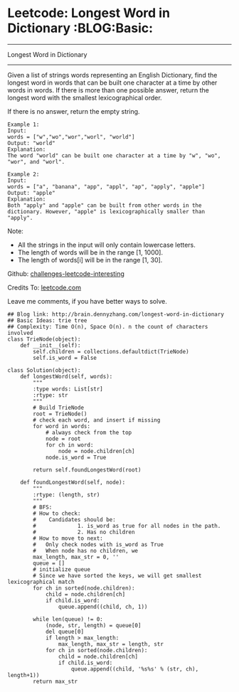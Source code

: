 # Leetcode: Longest Word in Dictionary     :BLOG:Basic:


---

Longest Word in Dictionary  

---

Given a list of strings words representing an English Dictionary, find the longest word in words that can be built one character at a time by other words in words. If there is more than one possible answer, return the longest word with the smallest lexicographical order.  

If there is no answer, return the empty string.  

    Example 1:
    Input: 
    words = ["w","wo","wor","worl", "world"]
    Output: "world"
    Explanation: 
    The word "world" can be built one character at a time by "w", "wo", "wor", and "worl".

    Example 2:
    Input: 
    words = ["a", "banana", "app", "appl", "ap", "apply", "apple"]
    Output: "apple"
    Explanation: 
    Both "apply" and "apple" can be built from other words in the dictionary. However, "apple" is lexicographically smaller than "apply".

Note:  

-   All the strings in the input will only contain lowercase letters.
-   The length of words will be in the range [1, 1000].
-   The length of words[i] will be in the range [1, 30].

Github: [challenges-leetcode-interesting](https://github.com/DennyZhang/challenges-leetcode-interesting/tree/master/longest-word-in-dictionary)  

Credits To: [leetcode.com](https://leetcode.com/problems/longest-word-in-dictionary/description/)  

Leave me comments, if you have better ways to solve.  

    ## Blog link: http://brain.dennyzhang.com/longest-word-in-dictionary
    ## Basic Ideas: trie tree
    ## Complexity: Time O(n), Space O(n). n the count of characters involved
    class TrieNode(object):
        def __init__(self):
            self.children = collections.defaultdict(TrieNode)
            self.is_word = False
    
    class Solution(object):
        def longestWord(self, words):
            """
            :type words: List[str]
            :rtype: str
            """
            # Build TrieNode
            root = TrieNode()
            # check each word, and insert if missing
            for word in words:
                # always check from the top
                node = root
                for ch in word:
                    node = node.children[ch]
                node.is_word = True
    
            return self.foundLongestWord(root)
    
        def foundLongestWord(self, node):
            """
            :rtype: (length, str)
            """
            # BFS:
            # How to check:
            #    Candidates should be: 
            #             1. is_word as true for all nodes in the path. 
            #             2. Has no children
            # How to move to next:
            #   Only check nodes with is_word as True
            #   When node has no children, we 
            max_length, max_str = 0, ''
            queue = []
            # initialize queue
            # Since we have sorted the keys, we will get smallest lexicographical match
            for ch in sorted(node.children):
                child = node.children[ch]
                if child.is_word:
                    queue.append((child, ch, 1))
    
            while len(queue) != 0:
                (node, str, length) = queue[0]
                del queue[0]
                if length > max_length:
                    max_length, max_str = length, str
                for ch in sorted(node.children):
                    child = node.children[ch]
                    if child.is_word:
                        queue.append((child, '%s%s' % (str, ch), length+1))
            return max_str